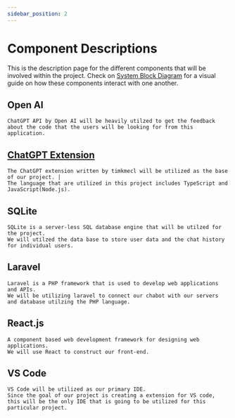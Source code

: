 ```yaml
---
sidebar_position: 2
---
```


# Component Descriptions

This is the description page for the different components that will be involved within the project. Check on [System Block Diagram](https://capstone-projects-2023-fall.github.io/project-code-review-chatbot/docs/requirements/system-block-diagram) for a visual guide on how these components interact with one another. 

## Open AI
    ChatGPT API by Open AI will be heavily utilzed to get the feedback about the code that the users will be looking for from this application.

## [ChatGPT Extension](https://github.com/timkmecl/chatgpt-vscode)
    The ChatGPT extension written by timkmecl will be utilized as the base of our project. |
    The language that are utilized in this project includes TypeScript and JavaScript(Node.js). 

## SQLite
    SQLite is a server-less SQL database engine that will be utilzed for the project. 
    We will utilzed the data base to store user data and the chat history for individual users. 

## Laravel
    Laravel is a PHP framework that is used to develop web applications and APIs. 
    We will be utilizing laravel to connect our chabot with our servers and database utilzing the PHP language.

## React.js
    A component based web development framework for designing web applications. 
    We will use React to construct our front-end.

## VS Code
    VS Code will be utilized as our primary IDE. 
    Since the goal of our project is creating a extension for VS code, 
    this will be the only IDE that is going to be utilized for this particular project. 